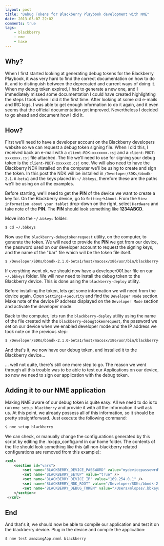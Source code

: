 ```yaml
---
layout: post
title: "Debug Tokens for Blackberry Playbook development with NME"
date: 2013-03-07 22:02
comments: true
tags:
    - blackberry
    - nme
    - haxe
---
```


## Why? ##
When I first started looking at generating debug tokens for the Blackberry Playbook, it was very hard to find the correct documentation on how to do it, and to distinguish between the deprecated and current ways of doing it.
When my debug token expired, I had to generate a new one, and I immediately missed some documentation I could have created highlighting the steps I took when I did it the first time.
After looking at some old e-mails and IRC logs, I was able to get enough information to do it again, and it even seems that the official documentation got improved. Nevertheless I decided to go ahead and document how I did it.

## How? ##

First we'll need to have a developer account on the Blackberry developers website so we can request a debug token signing file.
When I did this, I received back an e-mail with a `client-RDK-xxxxxxx.csj` and a `client-PBDT-xxxxxxx.csj` file attached.
The file we'll need to use for signing your debug token is the `client-PBDT-xxxxxxx.csj` one.
We will also need to have the Blackberry NDK installed on the computer we'll be using to create and sign the token.
In this post the NDK will be installed in `/Developer/SDKs/bbndk-2.1.0-beta1` and the keys placed in `~/.bbkeys`, therefore these are the paths we'll be using on all the examples.

Before starting, we'll need to get the **PIN** of the device we want to create a key for. On the Blackberry device, go to `Setting`→`About`. From the `View information about your tablet` drop-down on the right, select `Hardware` and take note of the **PIN**. The **PIN** should look something like **1234ABCD**.

Move into the `~/.bbkeys` folder:

``` bash
$ cd ~/.bbkeys
```

Now use the `blackberry-debugtokenrequest` utility, on the computer, to generate the token. We will need to provide the **PIN** we got from our device, the password used on our developer account to request the signing keys, and the name of the "bar" file which will be the token file itself.

``` bash
$ /Developer/SDKs/bbndk-2.1.0-beta1/host/macosx/x86/usr/bin/blackberry-debugtokenrequest -storepass mystorepassword -devicepin 1234ABCD develop001.bar
```

If everything went ok, we should now have a developer001.bar file on our `~/.bbkeys` folder. We will now need to install the debug token to the Blackberry device. This is done using the `blackberry-deploy` utility.

Before installing the token, lets get some information we will need from the device again. Open `Settings`→`Security` and find the `Developer Mode` section. Make note of the device IP address displayed on the `Developer Mode` section and activate the developer mode.

Back to the computer, lets run the `blackberry-deploy` utility using the name of the file created with the `blackberry-debugtokenrequest`, the password we set on our device when we enabled developer mode and the IP address we took note on the previous step:

``` bash
$ /Developer/SDKs/bbndk-2.1.0-beta1/host/macosx/x86/usr/bin/blackberry-deploy -installDebugToken develop001.bar -device 169.254.0.1 -password mydevicepassowrd
```

And that's it, we now have our debug token, and installed it to the Blackberry device...

... well not quite, there's still one more step to go. The reason we went through all this trouble was to be able to test our Applications on our device, so now we need to sign our application with the debug token.

## Adding it to our NME application ##

Making NME aware of our debug token is quite easy. All we need to do is to run `nme setup blackberry` and provide it with all the information it will ask us. At this point, we already possess all of this information, so it should be pretty straightforward. Just execute the following command:

``` bash
$ nme setup blackberry
```

We can check, or manually change the configurations generated by this script by editing the .hxcpp_config.xml in our home folder. The contents of the file should look something like this (all non-blackberry related configurations are removed from this example):

``` xml
<xml>
    <section id="vars">
        <set name="BLACKBERRY_DEVICE_PASSWORD" value="mydevicepassowrd" />
        <set name="BLACKBERRY_SETUP" value="true" />
        <set name="BLACKBERRY_DEVICE_IP" value="169.254.0.1" />
        <set name="BLACKBERRY_NDK_ROOT" value="/Developer/SDKs/bbndk-2.1.0-beta1" />
        <set name="BLACKBERRY_DEBUG_TOKEN" value="/Users/mlopes/.bbkeys/develop001.bar" />
    </section>
 </xml>
```

## End ##
And that's it, we should now be able to compile our application and test it on the blackberry device. Plug in the device and compile the application:

``` bash
$ nme test amazingApp.nmml blackberry
```
